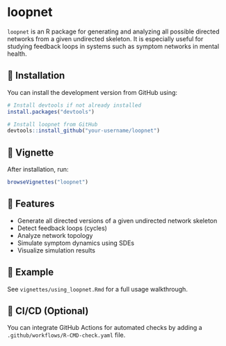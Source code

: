 # loopnet

`loopnet` is an R package for generating and analyzing all possible directed networks from a given undirected skeleton. It is especially useful for studying feedback loops in systems such as symptom networks in mental health.

## 🔧 Installation

You can install the development version from GitHub using:

```r
# Install devtools if not already installed
install.packages("devtools")

# Install loopnet from GitHub
devtools::install_github("your-username/loopnet")
```

## 📘 Vignette

After installation, run:

```r
browseVignettes("loopnet")
```

## 🚀 Features

- Generate all directed versions of a given undirected network skeleton
- Detect feedback loops (cycles)
- Analyze network topology
- Simulate symptom dynamics using SDEs
- Visualize simulation results

## 📂 Example

See `vignettes/using_loopnet.Rmd` for a full usage walkthrough.

## 🧪 CI/CD (Optional)

You can integrate GitHub Actions for automated checks by adding a `.github/workflows/R-CMD-check.yaml` file.


